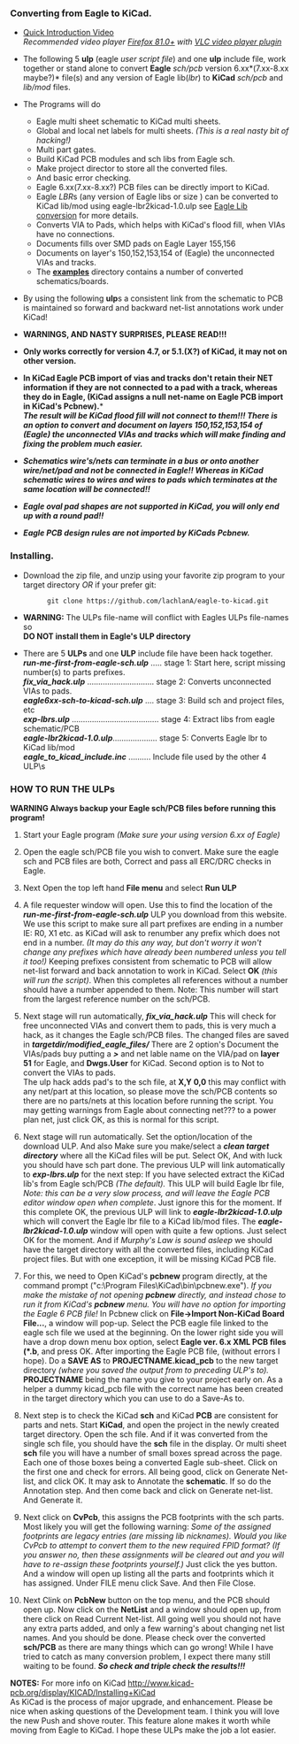 ### **Converting from Eagle to KiCad.**
*    [Quick Introduction Video](http://cosmosc.com/video/testtital.mp4)  
     *Recommended video player [Firefox 81.0+](https://www.mozilla.org/en-US/firefox/desktop/) with [VLC video player plugin](http://www.videolan.org/vlc/)*  


* The following 5 **ulp** (eagle *user script file*) and one **ulp** include file, work together or stand alone to convert **Eagle** *sch/pcb* version 6.xx*(7.xx-8.xx maybe?)* file(s) and any version of Eagle lib(*lbr*) to **KiCad** *sch/pcb* and *lib/mod* files.  

* The Programs will do
    * Eagle multi sheet schematic to KiCad multi sheets.  
	* Global and local net labels for multi sheets. *(This is a real nasty bit of hacking!)*
	* Multi part gates.  
	* Build KiCad PCB modules and sch libs from Eagle sch.  
	* Make project director to store all the converted files.  
	* And basic error checking.  
	* Eagle 6.xx(7.xx-8.xx?) PCB files can be directly import to KiCad.  
	* Eagle *LBR*s (any version of Eagle libs or size ) can be converted to KiCad lib/mod using eagle-lbr2kicad-1.0.ulp see [Eagle Lib conversion]( https://github.com/lachlanA/eagle-to-kicad-libs) for more details.  
	* Converts VIA to Pads, which helps with KiCad's flood fill, when VIAs have no connections.  
	* Documents fills over SMD pads on Eagle Layer 155,156  
	* Documents on layer's 150,152,153,154 of (Eagle) the unconnected VIAs and tracks.  
	* The **[examples](https://github.com/lachlanA/eagle-to-kicad/tree/master/examples)** directory contains a number of converted schematics/boards.  

* By using the following **ulp**s  a consistent link from the schematic to PCB is maintained so forward and backward net-list annotations work under KiCad!  

* **WARNINGS, AND NASTY SURPRISES, PLEASE READ!!!**
* **Only works correctly for version 4.7, or 5.1.(X?) of KiCad, it may not on other version.**
* **In KiCad Eagle PCB import of vias and tracks don't retain their NET information if they are not connected to a pad with a track, whereas they do in Eagle, (KiCad assigns a null net-name on Eagle PCB import in KiCad's Pcbnew).***  
***The result will be KiCad flood fill will not connect to them!!! There is an option to convert and document on layers 150,152,153,154 of (Eagle) the unconnected VIAs and tracks which will make finding and fixing the problem much easier.***
* ***Schematics wire's/nets can terminate in a bus or onto another wire/net/pad and not be connected in Eagle!!
Whereas in KiCad schematic wires to wires and wires to pads which terminates at the same location will be connected!!***  
* ***Eagle oval pad shapes are not supported in KiCad, you will only end up with a round pad!!***  
* ***Eagle PCB design rules are not imported by KiCads Pcbnew.***  
 

### Installing.
* Download the zip file, and unzip using your favorite zip program to your target directory *OR* if your prefer git:

			git clone https://github.com/lachlanA/eagle-to-kicad.git  

* **WARNING:**  The ULPs file-name will conflict with Eagles ULPs file-names so  
  **DO NOT install them in Eagle's ULP directory**  

* There are 5 **ULPs** and one **ULP** include file have been hack together.  
***run-me-first-from-eagle-sch.ulp*** .....   stage 1: Start here,  script missing number(s) to parts prefixes.  
***fix_via_hack.ulp*** ..............................   stage 2: Converts unconnected VIAs to pads.  
***eagle6xx-sch-to-kicad-sch.ulp*** ....    stage 3: Build sch and project files, etc  
***exp-lbrs.ulp*** .......................................   stage 4: Extract libs from eagle schematic/PCB  
***eagle-lbr2kicad-1.0.ulp***....................  stage 5: Converts Eagle lbr to KiCad lib/mod  
***eagle_to_kicad_include.inc*** ..........  Include file used by the other 4 ULP\s  

### HOW TO RUN THE ULPs 
 
 **WARNING Always backup your Eagle sch/PCB files before running this program!**  
 
1. Start your Eagle program *(Make sure your using  version 6.xx of Eagle)*

2. Open the eagle sch/PCB  file you wish to convert. Make sure the eagle sch and PCB files are both, Correct and pass all ERC/DRC checks in Eagle.  

3. Next Open the top left hand  **File menu** and select  **Run ULP**  

4. A file requester window will open. Use this to find the location of the ***run-me-first-from-eagle-sch.ulp*** ULP you download from this website. We use this script to make sure all part prefixes are ending in a number  IE:   R0,  X1   etc. as KiCad will ask to renumber any prefix which does not end in a number. *(It may do this any way, but don't worry it won't change any prefixes which have already been numbered unless you tell it too!)*  Keeping prefixes consistent from schematic to PCB will allow net-list forward and back annotation to work in KiCad. Select **OK** *(this will run the script)*.  When this completes all references without a number should have a number appended to them. Note: This number will start from the largest reference number on the sch/PCB.

5. Next stage will run automatically, ***fix_via_hack.ulp*** This will check for free unconnected VIAs and convert them to pads,  this is very much a hack, as it changes the Eagle sch/PCB files.  The changed files are saved in ***targetdir/modified_eagle_files/*** There are 2 option's Document the VIAs/pads buy putting a ***>*** and net lable name on the VIA/pad on **layer 51** for Eagle, and **Dwgs.User** for KiCad. Second option is to Not to convert the VIAs to pads.  
The ulp hack adds pad's to the sch file, at **X,Y 0,0** this may conflict with any net/part at this location, so please move the sch/PCB contents so there are no parts/nets at this location before running the script.
You may getting warnings from Eagle about connecting net??? to a power plan net, just click OK, as this is normal for this script.

6. Next stage will run automatically. Set the option/location of the download ULP. And also Make sure you make/select a ***clean target directory*** where all the KiCad files will be put. Select OK, And with luck you should have sch part done. The previous ULP will link automatically to ***exp-lbrs.ulp*** for the  next step: If you have selected extract the KiCad lib's from Eagle sch/PCB *(The default).* This ULP will build Eagle lbr file, *Note: this can be a very slow process,  and will leave the Eagle PCB editor window open when complete*. Just ignore this for the moment. If this complete OK, the previous ULP will link to ***eagle-lbr2kicad-1.0.ulp*** which will convert the Eagle lbr file to a KiCad lib/mod files.  The ***eagle-lbr2kicad-1.0.ulp*** window will open with quite a few options. Just select OK for the moment.  And if *Murphy's Law is sound asleep* we should have the target directory with all the converted files, including KiCad project files. But with one exception, it will be missing KiCad PCB file.

7. For this, we need to Open KiCad's **pcbnew** program directly, at the command prompt ("c:\Program Files\KiCad\bin\pcbnew.exe"). *If you make the mistake of not opening **pcbnew** directly, and instead chose to run it from KiCad's **pcbnew**  menu. You will have no option for importing the Eagle 6 PCB file!*  In Pcbnew click on **File->Import Non-KiCad Board File...**, a window will pop-up. Select the PCB eagle file linked to the eagle sch file we used at the beginning. On the lower right side you will have a drop down menu box option, select **Eagle ver. 6.x XML PCB files (\*.b**, and press OK. After importing the Eagle PCB file, (without errors I hope). Do a **SAVE AS** to **PROJECTNAME.kicad_pcb** to the new target directory *(where you saved the output from to preceding ULP's to).* **PROJECTNAME** being the name you give to your project early on. As a helper a dummy kicad_pcb file with the correct name has been created in the target directory which you can use to do a Save-As to.

8. Next step is to check the KiCad **sch** and KiCad **PCB** are consistent for parts and nets. Start **KiCad**, and open the project in the newly created target directory. Open the sch file. And if it was converted from the single sch file, you should have the **sch** file in the display. Or multi sheet **sch** file you will have a number of small boxes spread across the page. Each one of those boxes being a converted Eagle sub-sheet. Click on the first one and check for errors. All being good, click on Generate Net-list, and click OK. It may ask to Annotate the **schematic**. If so do the Annotation step. And then come back and click on Generate net-list. And Generate it.

9. Next click on **CvPcb**, this assigns the PCB footprints with the sch parts. Most likely you will get the following warning: *Some of the assigned footprints are legacy entries (are missing lib nicknames). Would you like CvPcb to attempt to convert them to the new required FPID format? (If you answer no, then these assignments will be cleared out and you will have to re-assign these footprints yourself.)* Just click the yes button. And a window will open up listing all the parts and footprints which it has assigned. Under FILE menu click Save. And then File Close.

10. Next Clink on **PcbNew** button on the top menu, and the PCB should open up. Now click on the **NetList** and a window should open up, from there click on Read Current Net-list. All going well you should not have any extra parts added, and only a few warning's about changing net list names.  And you should be done. Please check over the converted **sch/PCB** as there are many things which can go wrong! While I have tried to catch as many conversion problem, I expect there many still waiting to be found. ***So check and triple check the results!!!***

**NOTES:**   For more info on KiCad http://www.kicad-pcb.org/display/KICAD/Installing+KiCad  
As KiCad is the process of major upgrade, and enhancement. Please be nice when asking questions of the Development team. I think you will love the new Push and shove router. This feature alone makes it worth while moving from Eagle to KiCad. I hope these ULPs make the job a lot easier.
